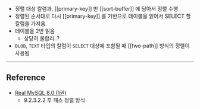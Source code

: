 - 정렬 대상 칼럼과, [[primary-key]] 만 [[sort-buffer]] 에 담아서 정렬 수행
- 정렬된 순서대로 다시 [[primary-key]] 를 기반으로 테이블을 읽어서 SELECT 할 칼럼을 가져옴.
- 테이블을 2번 읽음
	- 상당히 불합리..?
- `BLOB`, `TEXT` 타입의 칼럼이 `SELECT` 대상에 포함될 때 [[two-path]] 방식의 정렬이 사용됨

---
## Reference
 -  [Real MySQL 8.0 (1권)](https://product.kyobobook.co.kr/detail/S000001766482)
	- 9.2.3.2.2 투 패스 정렬 방식